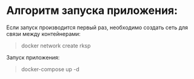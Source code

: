 # Алгоритм запуска приложения:

Если запуск производится первый раз, необходимо создать сеть для связи между контейнерами:
>docker network create rksp

Запуск приложения:
>docker-compose up -d